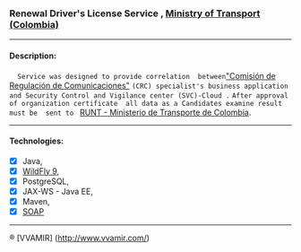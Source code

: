 ### Renewal Driver's License Service , [Ministry of Transport (Colombia)](https://www.mintransporte.gov.co/) ###
______________________________________________

#### Description: ####
 ```  Service was designed to provide correlation  between```["Comisión de Regulación de Comunicaciones"](http://www.mintic.gov.co/portal/604/w3-propertyvalue-6185.html)
```(CRC) specialist's business application  and Security Control and Vigilance center (SVC)-Cloud .``` 
```After approval of organization certificate  all data as a Candidates examine result must be  sent to ``` [RUNT - Ministerio de Transporte de Colombia](https://www.mintransporte.gov.co/).

______________________________________________


#### Technologies: ####
- [x] Java, 
- [x] [WildFly 9](https://www.wildfly.org/news/2015/07/02/WildFly9-Final-Released/),
- [x] PostgreSQL, 
- [x] JAX-WS - Java EE, 
- [x] Maven, 
- [x] [SOAP](https://simple.wikipedia.org/wiki/SOAP_(protocol))

______________________________________________


® [VVAMIR] (http://www.vvamir.com/)
